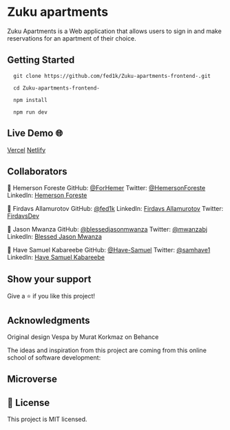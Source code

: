 # Zuku apartments

Zuku Apartments is a Web application that allows users to sign in and make reservations for an apartment of their choice.

## Getting Started

```
  git clone https://github.com/fed1k/Zuku-apartments-frontend-.git
  
  cd Zuku-apartments-frontend-

  npm install

  npm run dev
```

## Live Demo 🌐

[Vercel]()
[Netlify]()


## Collaborators 

👤 Hemerson Foreste
GitHub: [@ForHemer](https://github.com/ForHemer)
Twitter: [@HemersonForeste](https://twitter.com/HemersonForeste)
LinkedIn: [Hemerson Foreste](https://www.linkedin.com/in/hemerson-foreste/)

👤 Firdavs Allamurotov
GitHub: [@fed1k](https://github.com/fed1k)
LinkedIn: [Firdavs Allamurotov](https://www.linkedin.com/in/firdavs-allamurotov/)
Twitter: [FirdavsDev](https://twitter.com/FirdavsDev)

👤 Jason Mwanza
GitHub: [@blessedjasonmwanza](https://github.com/blessedjasonmwanza)
Twitter: [@mwanzabj](https://twitter.com/mwanzabj)
LinkedIn: [Blessed Jason Mwanza](https://www.linkedin.com/in/blessedjasonmwanza/)

👤 Have Samuel Kabareebe
GitHub: [@Have-Samuel](https://github.com/Have-Samuel)
Twitter: [@samhave1](https://twitter.com/samhave1)
LinkedIn: [Have Samuel Kabareebe](https://www.linkedin.com/in/have-samuel/)


## Show your support
Give a ⭐️ if you like this project!

## Acknowledgments
Original design Vespa by Murat Korkmaz on Behance

The ideas and inspiration from this project are coming from this online school of software development:

## Microverse

## 📝 License
This project is MIT licensed.